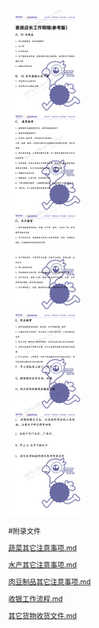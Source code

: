 ![](./index-夜班店长工作流程-新版(仅供参考).png)


#附录文件

[蔬菜其它注意事项.md](../附录-蔬菜文件/蔬菜其它注意事项.md)

[水产其它注意事项.md](../附录-水产文件/水产其它注意事项.md)


[肉豆制品其它注意事项.md](../附录-肉豆文件/肉豆制品其它注意事项.md)


[收银工作流程.md](../附录-收银文件的/收银工作流程.md)


[其它货物收货文件.md](../附录-其它货物收货文件/其它货物接货流程.md)